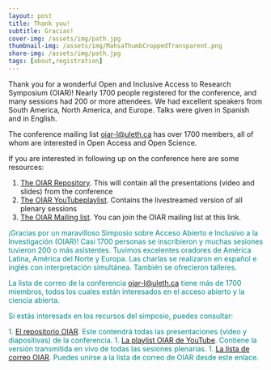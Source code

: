 ```yaml
---
layout: post
title: Thank you! 
subtitle: Gracias!
cover-img: /assets/img/path.jpg
thumbnail-img: /assets/img/MahsaThumbCroppedTransparent.png
share-img: /assets/img/path.jpg
tags: [about,registration]
---
```


Thank you for a wonderful Open and Inclusive Access to Research Symposium (OIAR)! Nearly 1700 people registered for the conference, and many sessions had 200 or more attendees. We had excellent speakers from South America, North America, and Europe. Talks were given in Spanish and in English.

The conference mailing list oiar-l@uleth.ca has over 1700 members, all of whom are interested in Open Access and Open Science. 

If you are interested in following up on the conference here are some resources:

1. [The OIAR Repository](https://zenodo.org/communities/oiar/). This will contain all the presentations (video and slides) from the conference
1. [The OIAR YouTubeplaylist](https://www.youtube.com/playlist?list=PLjxMH6JwH1oPHQEm4ERpJIpCeoPHma4cP). Contains the livestreamed version of all plenary sessions
1. [The OIAR Mailing list](http://listserv.uleth.ca/mailman/listinfo/oiar-l). You can join the OIAR mailing list at this link.

<span style="color: DarkCyan;">¡Gracias por un maravilloso Simposio sobre Acceso Abierto e Inclusivo a la Investigación (OIAR)! Casi 1700 personas se inscribieron y muchas sesiones tuvieron 200 o más asistentes. Tuvimos excelentes oradores de América Latina, América del Norte y Europa. Las charlas se realizaron en español e inglés con interpretación simultánea. También se ofrecieron talleres.</span>

<span style="color: DarkCyan;">La lista de correo de la conferencia oiar-l@uleth.ca tiene más de 1700 miembros, todos los cuales están interesados en el acceso abierto y la ciencia abierta.</span>

<span style="color: DarkCyan;">Si estás interesadx en los recursos del simposio, puedes consultar:</span>

<span style="color: DarkCyan;">1. [El repositorio OIAR](https://zenodo.org/communities/oiar/). Este contendrá todas las presentaciones (video y diapositivas) de la conferencia.</span>
<span style="color: DarkCyan;">1. [La playlist OIAR de YouTube](https://www.youtube.com/playlist?list=PLjxMH6JwH1oPHQEm4ERpJIpCeoPHma4cP). Contiene la versión transmitida en vivo de todas las sesiones plenarias.</span>
<span style="color: DarkCyan;">1. [La lista de correo OIAR](http://listserv.uleth.ca/mailman/listinfo/oiar-l). Puedes unirse a la lista de correo de OIAR desde este enlace.</span>
